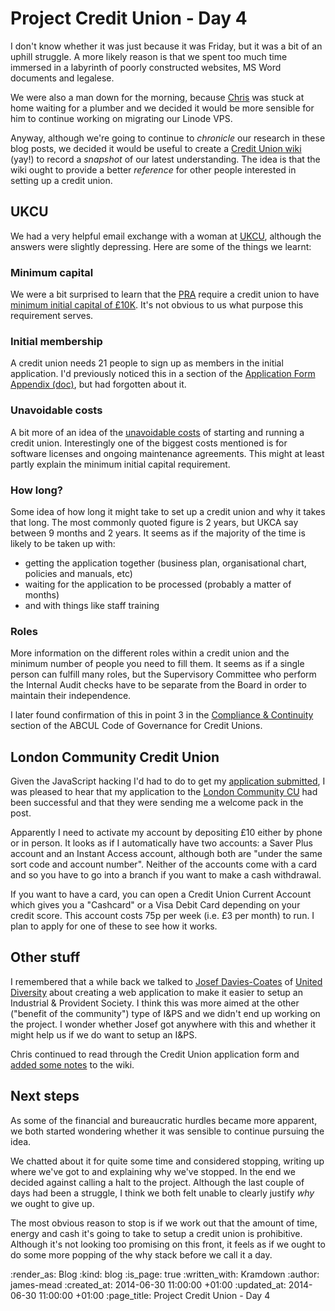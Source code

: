 Project Credit Union - Day 4
============================

I don't know whether it was just because it was Friday, but it was a bit of an uphill struggle. A more likely reason is that we spent too much time immersed in a labyrinth of poorly constructed websites, MS Word documents and legalese.

We were also a man down for the morning, because [Chris][] was stuck at home waiting for a plumber and we decided it would be more sensible for him to continue working on migrating our Linode VPS.

Anyway, although we're going to continue to _chronicle_ our research in these blog posts, we decided it would be useful to create a [Credit Union wiki][] (yay!) to record a _snapshot_ of our latest understanding. The idea is that the wiki ought to provide a better _reference_ for other people interested in setting up a credit union.

## UKCU

We had a very helpful email exchange with a woman at [UKCU][], although the answers were slightly depressing. Here are some of the things we learnt:

### Minimum capital

We were a bit surprised to learn that the [PRA][] require a credit union to have [minimum initial capital of £10K][minimum initial capital requirement]. It's not obvious to us what purpose this requirement serves.

### Initial membership

A credit union needs 21 people to sign up as members in the initial application. I'd previously noticed this in a section of the [Application Form Appendix (doc)][], but had forgotten about it.

### Unavoidable costs

A bit more of an idea of the [unavoidable costs][] of starting and running a credit union. Interestingly one of the biggest costs mentioned is for software licenses and ongoing maintenance agreements. This might at least partly explain the minimum initial capital requirement.

### How long?

Some idea of how long it might take to set up a credit union and why it takes that long. The most commonly quoted figure is 2 years, but UKCA say between 9 months and 2 years. It seems as if the majority of the time is likely to be taken up with:

* getting the application together (business plan, organisational chart, policies and manuals, etc)
* waiting for the application to be processed (probably a matter of months)
* and with things like staff training

### Roles

More information on the different roles within a credit union and the minimum number of people you need to fill them. It seems as if a single person can fulfill many roles, but the Supervisory Committee who perform the Internal Audit checks have to be separate from the Board in order to maintain their independence.

I later found confirmation of this in point 3 in the [Compliance & Continuity][] section of the ABCUL Code of Governance for Credit Unions.

##  London Community Credit Union

Given the JavaScript hacking I'd had to do to get my [application submitted][], I was pleased to hear that my application to the [London Community CU][] had been successful and that they were sending me a welcome pack in the post.

Apparently I need to activate my account by depositing £10 either by phone or in person. It looks as if I automatically have two accounts: a Saver Plus account and an Instant Access account, although both are "under the same sort code and account number". Neither of the accounts come with a card and so you have to go into a branch if you want to make a cash withdrawal.

If you want to have a card, you can open a Credit Union Current Account which gives you a "Cashcard" or a Visa Debit Card depending on your credit score. This account costs 75p per week (i.e. £3 per month) to run. I plan to apply for one of these to see how it works.

## Other stuff

I remembered that a while back we talked to [Josef Davies-Coates][] of [United Diversity][] about creating a web application to make it easier to setup an Industrial & Provident Society. I think this was more aimed at the other ("benefit of the community") type of I&PS and we didn't end up working on the project. I wonder whether Josef got anywhere with this and whether it might help us if we do want to setup an I&PS.

Chris continued to read through the Credit Union application form and [added some notes][] to the wiki.

## Next steps

As some of the financial and bureaucratic hurdles became more apparent, we both started wondering whether it was sensible to continue pursuing the idea.

We chatted about it for quite some time and considered stopping, writing up where we've got to and explaining why we've stopped. In the end we decided against calling a halt to the project. Although the last couple of days had been a struggle, I think we both felt unable to clearly justify _why_ we ought to give up.

The most obvious reason to stop is if we work out that the amount of time, energy and cash it's going to take to setup a credit union is prohibitive. Although it's not looking too promising on this front, it feels as if we ought to do some more popping of the why stack before we call it a day.


[Credit Union wiki]: https://github.com/freerange/credit-union/wiki
[Chris]: /chris-roos
[UKCU]: http://www.ukcu.coop/
[PRA]: http://www.bankofengland.co.uk/pra/
[minimum initial capital requirement]: http://fshandbook.info/FS/html/handbook/CREDS/5/3
[Application Form Appendix (doc)]: http://www.fca.org.uk/static/fca/documents/forms/credit-union-registration-appendix.doc
[unavoidable costs]: https://github.com/freerange/credit-union/wiki#fees-and-costs
[Compliance & Continuity]: http://www.abcul.coop/credit-unions/code-governance/code-of-governance/compliance-continuity
[London Community CU]: http://londoncu.co.uk/
[application submitted]: /project-credit-union-day-2#london-community-credit-union
[Josef Davies-Coates]: https://twitter.com/jdaviescoates
[United Diversity]: http://uniteddiversity.coop/
[added some notes]: https://github.com/freerange/credit-union/wiki/Home/_compare/13a5459013807dea0d3ca278235ea8c26b7fd3d2...a29af666d6bc9cbe8e2d1fc9d3b0bd34d6620c43

:render_as: Blog
:kind: blog
:is_page: true
:written_with: Kramdown
:author: james-mead
:created_at: 2014-06-30 11:00:00 +01:00
:updated_at: 2014-06-30 11:00:00 +01:00
:page_title: Project Credit Union - Day 4

